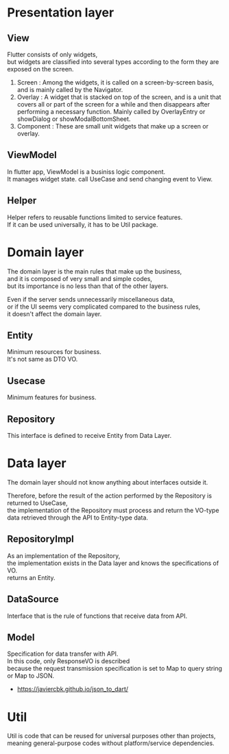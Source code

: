 # Presentation layer

## View

Flutter consists of only widgets,  
but widgets are classified into several types according to the form they are exposed on the screen.

1. Screen : Among the widgets, it is called on a screen-by-screen basis, and is mainly called by the
   Navigator.
2. Overlay : A widget that is stacked on top of the screen, and is a unit that covers all or part of
   the screen for a while and then disappears after performing a necessary function. Mainly called
   by OverlayEntry or showDialog or showModalBottomSheet.
3. Component : These are small unit widgets that make up a screen or overlay.

## ViewModel

In flutter app, ViewModel is a businiss logic component.  
It manages widget state. call UseCase and send changing event to View.

## Helper

Helper refers to reusable functions limited to service features.  
If it can be used universally, it has to be Util package.

# Domain layer

The domain layer is the main rules that make up the business,  
and it is composed of very small and simple codes,  
but its importance is no less than that of the other layers.  

Even if the server sends unnecessarily miscellaneous data,  
or if the UI seems very complicated compared to the business rules,  
it doesn't affect the domain layer.

## Entity

Minimum resources for business.  
It's not same as DTO VO.

## Usecase

Minimum features for business.

## Repository

This interface is defined to receive Entity from Data Layer.

# Data layer

The domain layer should not know anything about interfaces outside it.

Therefore, before the result of the action performed by the Repository is returned to UseCase,  
the implementation of the Repository must process and return the VO-type data retrieved through the API to Entity-type data.

## RepositoryImpl

As an implementation of the Repository,  
the implementation exists in the Data layer and knows the specifications of VO.  
returns an Entity.

## DataSource

Interface that is the rule of functions that receive data from API.

## Model

Specification for data transfer with API.  
In this code, only ResponseVO is described  
because the request transmission specification is set to Map to query string or Map to JSON.
- https://javiercbk.github.io/json_to_dart/

# Util

Util is code that can be reused for universal purposes other than projects,  
meaning general-purpose codes without platform/service dependencies.